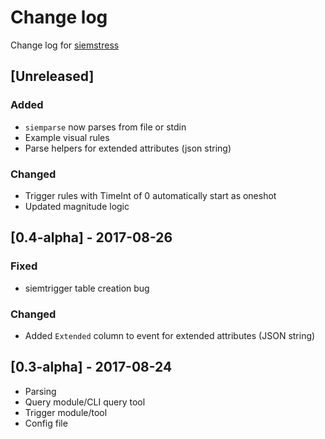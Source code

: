 # Change log
Change log for [siemstress](https://github.com/dogoncouch/siemstress)

## [Unreleased]
### Added
- `siemparse` now parses from file or stdin
- Example visual rules
- Parse helpers for extended attributes (json string)

### Changed
- Trigger rules with TimeInt of 0 automatically start as oneshot
- Updated magnitude logic


## [0.4-alpha] - 2017-08-26
### Fixed
- siemtrigger table creation bug

### Changed
- Added `Extended` column to event for extended attributes (JSON string)


## [0.3-alpha] - 2017-08-24
- Parsing
- Query module/CLI query tool
- Trigger module/tool
- Config file
